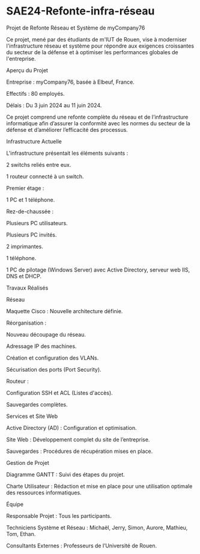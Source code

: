 # SAE24-Refonte-infra-réseau
Projet de Refonte Réseau et Système de myCompany76

Ce projet, mené par des étudiants de m'IUT de Rouen, vise à moderniser l'infrastructure réseau et système pour répondre aux exigences croissantes du secteur de la défense et à optimiser les performances globales de l'entreprise.

Aperçu du Projet

Entreprise : myCompany76, basée à Elbeuf, France.

Effectifs : 80 employés.

Délais : Du 3 juin 2024 au 11 juin 2024.

Ce projet comprend une refonte complète du réseau et de l’infrastructure informatique afin d’assurer la conformité avec les normes du secteur de la défense et d’améliorer l’efficacité des processus.

Infrastructure Actuelle

L'infrastructure présentait les éléments suivants :

2 switchs reliés entre eux.

1 routeur connecté à un switch.

Premier étage :

1 PC et 1 téléphone.

Rez-de-chaussée :

Plusieurs PC utilisateurs.

Plusieurs PC invités.

2 imprimantes.

1 téléphone.

1 PC de pilotage (Windows Server) avec Active Directory, serveur web IIS, DNS et DHCP.

Travaux Réalisés

Réseau

Maquette Cisco : Nouvelle architecture définie.

Réorganisation :

Nouveau découpage du réseau.

Adressage IP des machines.

Création et configuration des VLANs.

Sécurisation des ports (Port Security).

Routeur :

Configuration SSH et ACL (Listes d'accès).

Sauvegardes complètes.

Services et Site Web

Active Directory (AD) : Configuration et optimisation.

Site Web : Développement complet du site de l’entreprise.

Sauvegardes : Procédures de récupération mises en place.

Gestion de Projet

Diagramme GANTT : Suivi des étapes du projet.

Charte Utilisateur : Rédaction et mise en place pour une utilisation optimale des ressources informatiques.

Équipe

Responsable Projet : Tous les participants.

Techniciens Système et Réseau : Michaël, Jerry, Simon, Aurore, Mathieu, Tom, Ethan.

Consultants Externes : Professeurs de l’Université de Rouen.
